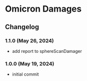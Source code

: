 # Omicron Damages

## Changelog

### 1.1.0 (May 26, 2024)
+ add report to sphereScanDamager

### 1.0.0 (May 19, 2024)
+ initial commit
